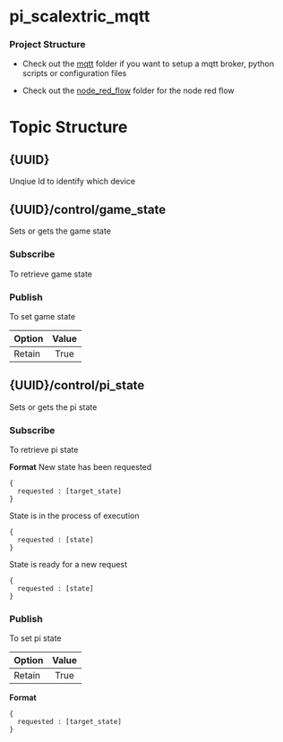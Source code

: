 # pi_scalextric_mqtt

### Project Structure
- Check out the [mqtt](https://github.com/aliceliveprojects/pi_scalextric_mqtt/tree/master/mqtt) folder if you want to setup a mqtt broker, python scripts or configuration files

- Check out the [node_red_flow](https://github.com/aliceliveprojects/pi_scalextric_mqtt/tree/master/node_red_flow) folder for the node red flow



# Topic Structure

## {UUID}
Unqiue Id to identify which device

## {UUID}/control/game_state
Sets or gets the game state

### Subscribe
To retrieve game state

### Publish
To set game state

| Option      | Value  |
| ------------- |:-------------:|
| Retain   | True |


## {UUID}/control/pi_state
Sets or gets the pi state

### Subscribe
To retrieve pi state

**Format**
New state has been requested
```
{
  requested : [target_state]
}
```

State is in the process of execution
```
{
  requested : [state]
}
```


State is ready for a new request
```
{
  requested : [state]
}
```

### Publish
To set pi state

| Option      | Value  |
| ------------- |:-------------:|
| Retain   | True |

**Format**

```
{
  requested : [target_state]
}
```
